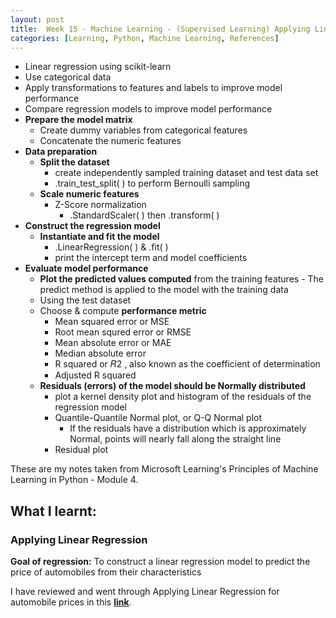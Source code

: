 ```yaml
---
layout: post
title:  Week 15 - Machine Learning - (Supervised Learning) Applying Linear Regression for automobile prices from Principles of M.L. Python by Microsoft Learning
categories: [Learning, Python, Machine Learning, References]
---
```


- Linear regression using scikit-learn
- Use categorical data
- Apply transformations to features and labels to improve model performance
- Compare regression models to improve model performance
- **Prepare the model matrix**
    - Create dummy variables from categorical features
    - Concatenate the numeric features
- **Data preparation**
    - **Split the dataset**
        - create independently sampled training dataset and test data set
        - .train_test_split( ) to perform Bernoulli sampling
    - **Scale numeric features**
        - Z-Score normalization
            - .StandardScaler( ) then .transform( )
- **Construct the regression model**
    - **Instantiate and fit the model**
        - .LinearRegression( ) & .fit( )
        - print the intercept term and model coefficients
- **Evaluate model performance**
    - **Plot the predicted values computed** from the training features
            - The predict method is applied to the model with the training data
    - Using the test dataset
    - Choose & compute **performance metric**
        - Mean squared error or MSE
        - Root mean squred error or RMSE
        - Mean absolute error or MAE
        - Median absolute error
        - R squared or  𝑅2 , also known as the coefficient of determination
        - Adjusted R squared
    - **Residuals (errors) of the model should be Normally distributed**
        - plot a kernel density plot and histogram of the residuals of the regression model
        - Quantile-Quantile Normal plot, or Q-Q Normal plot 
            - If the residuals have a distribution which is approximately Normal, points will nearly fall along the straight line
        - Residual plot

These are my notes taken from Microsoft Learning's Principles of Machine Learning in Python - Module 4.

## What I learnt:  

### Applying Linear Regression

**Goal of regression:** To construct a linear regression model to predict the price of automobiles from their characteristics 

I have reviewed and went through  Applying Linear Regression for automobile prices in this [**link**](https://github.com/liawbeile/liawbeile.github.io/blob/master/documents/applying_linear_regression.ipynb).  